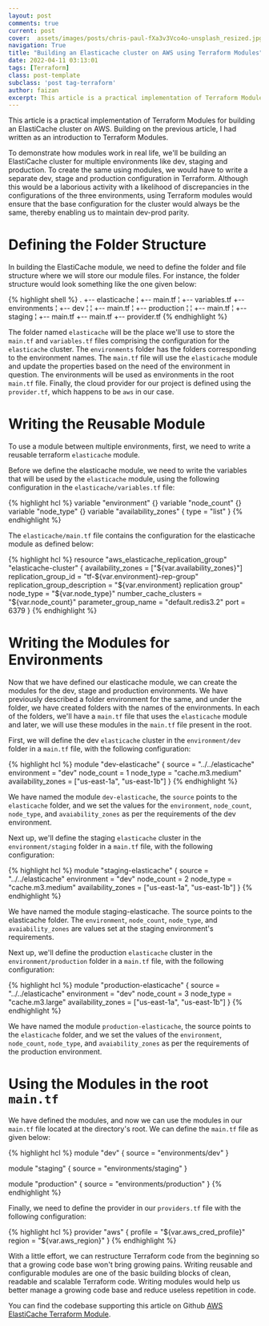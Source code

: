 ```yaml
---
layout: post
comments: true
current: post
cover:  assets/images/posts/chris-paul-fXa3v3Vco4o-unsplash_resized.jpg
navigation: True
title: "Building an Elasticache cluster on AWS using Terraform Modules"
date: 2022-04-11 03:13:01
tags: [Terraform]
class: post-template
subclass: 'post tag-terraform'
author: faizan
excerpt: This article is a practical implementation of Terraform Modules for building an ElastiCache cluster on AWS.
---
```

This article is a practical implementation of Terraform Modules for building an ElastiCache cluster on AWS. Building on the previous article, I had written as an introduction to Terraform Modules.

To demonstrate how modules work in real life, we'll be building an ElastiCache cluster for multiple environments like dev, staging and production. To create the same using modules, we would have to write a separate dev, stage and production configuration in Terraform. Although this would be a laborious activity with a likelihood of discrepancies in the configurations of the three environments, using Terraform modules would ensure that the base configuration for the cluster would always be the same, thereby enabling us to maintain dev-prod parity.

# Defining the Folder Structure

In building the ElastiCache module, we need to define the folder and file structure where we will store our module files. For instance, the folder structure would look something like the one given below:

{% highlight shell %}
.
+-- elasticache
¦   +-- main.tf
¦   +-- variables.tf
+-- environments
¦   +-- dev
¦   ¦ +-- main.tf
¦   +-- production
¦   ¦ +-- main.tf
¦   +-- staging
¦       +-- main.tf
+-- main.tf
+-- provider.tf
{% endhighlight %}

The folder named `elasticache` will be the place we'll use to store the `main.tf` and `variables.tf` files comprising the configuration for the `elasticache` cluster. The `environments` folder has the folders corresponding to the environment names. The `main.tf` file will use the `elasticache` module and update the properties based on the need of the environment in question. The environments will be used as environments in the root `main.tf` file. Finally, the cloud provider for our project is defined using the `provider.tf`, which happens to be `aws` in our case.

# Writing the Reusable Module

To use a module between multiple environments, first, we need to write a reusable terraform `elasticache` module.

Before we define the elasticache module, we need to write the variables that will be used by the `elasticache` module, using the following configuration in the `elasticache/variables.tf` file:

{% highlight hcl %}
variable "environment" {}
variable "node_count" {}
variable "node_type" {}
variable "availability_zones" { type = "list" }
{% endhighlight %}

The `elasticache/main.tf` file contains the configuration for the elasticache module as defined below:

{% highlight hcl %}
resource "aws_elasticache_replication_group" "elasticache-cluster" {
  availability_zones            		= ["${var.availability_zones}"]
  replication_group_id          		= "tf-${var.environment}-rep-group"
  replication_group_description 	= "${var.environment} replication group"
  node_type                     		= "${var.node_type}"
  number_cache_clusters         	= "${var.node_count}"
  parameter_group_name          	= "default.redis3.2"
  port                          			= 6379
}
{% endhighlight %}

# Writing the Modules for Environments

Now that we have defined our elasticache module, we can create the modules for the dev, stage and production environments. We have previously described a folder environment for the same, and under the folder, we have created folders with the names of the environments. In each of the folders, we'll have a `main.tf` file that uses the `elasticache` module and later, we will use these modules in the `main.tf` file present in the root.

First, we will define the dev `elasticache` cluster in the `environment/dev` folder in a `main.tf` file, with the following configuration:

{% highlight hcl %}
module "dev-elasticache" {
  source             	= "../../elasticache"
  environment        	= "dev"
  node_count         	= 1
  node_type          	= "cache.m3.medium"
  availability_zones = ["us-east-1a", "us-east-1b"]
}
{% endhighlight %}

We have named the module `dev-elasticache`, the `source` points to the `elasticache` folder, and we set the values for the `environment`, `node_count`, `node_type`, and `avaiability_zones` as per the requirements of the dev environment.

Next up, we'll define the staging `elasticache` cluster in the `environment/staging` folder in a `main.tf` file, with the following configuration:

{% highlight hcl %}
module "staging-elasticache" {
  source             	= "../../elasticache"
  environment        	= "dev"
  node_count         	= 2
  node_type          	= "cache.m3.medium"
  availability_zones = ["us-east-1a", "us-east-1b"]
}
{% endhighlight %}

We have named the module staging-elasticache. The source points to the elasticache folder. The `environment`, `node_count`, `node_type`, and `avaiability_zones` are values set at the staging environment's requirements.

Next up, we'll define the production `elasticache` cluster in the `environment/production` folder in a `main.tf` file, with the following configuration:

{% highlight hcl %}
module "production-elasticache" {
  source             	= "../../elasticache"
  environment        	= "dev"
  node_count         	= 3
  node_type          	= "cache.m3.large"
  availability_zones = ["us-east-1a", "us-east-1b"]
}
{% endhighlight %}

We have named the module `production-elasticache`, the source points to the `elasticache` folder, and we set the values of the `environment`, `node_count`, `node_type`, and `avaiability_zones` as per the requirements of the production environment.

# Using the Modules in the root `main.tf`

We have defined the modules, and now we can use the modules in our `main.tf` file located at the directory's root. We can define the `main.tf` file as given below:

{% highlight hcl %}
module "dev" {
  source = "environments/dev"
}

module "staging" {
  source = "environments/staging"
}

module "production" {
  source = "environments/production"
}
{% endhighlight %}

Finally, we need to define the provider in our `providers.tf` file with the following configuration:

{% highlight hcl %}
provider "aws" {
  profile   = "${var.aws_cred_profile}"
  region    = "${var.aws_region}"
}
{% endhighlight %}

With a little effort, we can restructure Terraform code from the beginning so that a growing code base won't bring growing pains. Writing reusable and configurable modules are one of the basic building blocks of clean, readable and scalable Terraform code. Writing modules would help us better manage a growing code base and reduce useless repetition in code.

You can find the codebase supporting this article on Github [AWS ElastiCache Terraform Module](https://github.com/faizanbashir/aws-elasticache-terraform-module).
